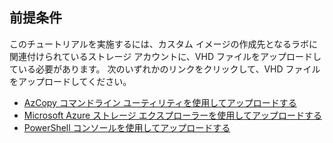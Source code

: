 ## <a name="prerequisites"></a>前提条件 
このチュートリアルを実施するには、カスタム イメージの作成先となるラボに関連付けられているストレージ アカウントに、VHD ファイルをアップロードしている必要があります。 次のいずれかのリンクをクリックして、VHD ファイルをアップロードしてください。

- [AzCopy コマンドライン ユーティリティを使用してアップロードする](../articles/lab-services/devtest-lab-upload-vhd-using-azcopy.md)
- [Microsoft Azure ストレージ エクスプローラーを使用してアップロードする](../articles/lab-services/devtest-lab-upload-vhd-using-storage-explorer.md)
- [PowerShell コンソールを使用してアップロードする](../articles/lab-services/devtest-lab-upload-vhd-using-powershell.md)

